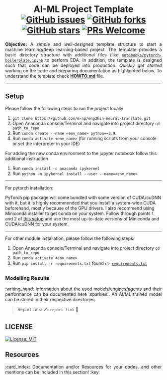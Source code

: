 <h1 align = "center">
  AI-ML Project Template <br>
  <a href="https://github.com/m-np/eng2hin-neural-translate/issues"><img alt="GitHub issues" src="https://img.shields.io/github/issues/m-np/eng2hin-neural-translate?logo=git&style=plastic"></a>
  <a href="https://github.com/m-np/eng2hin-neural-translate/network"><img alt="GitHub forks" src="https://img.shields.io/github/forks/m-np/eng2hin-neural-translate?style=plastic&logo=github"></a>
  <a href="https://github.com/m-np/eng2hin-neural-translate/stargazers"><img alt="GitHub stars" src="https://img.shields.io/github/stars/m-np/eng2hin-neural-translate?style=plastic&logo=github"></a>
  <a href="https://makeapullrequest.com/"><img alt="PRs Welcome" src="https://img.shields.io/badge/PRs-welcome-brightgreen.svg?style=plastic&logo=open-source-initiative"></a>
</h1>

<div align = "justify">

**Objective:** A *simple* and *well-designed* template structure to start a machine learning/deep learning-based project. The template provides a basic directory structure with additional files (like [`notebooks/pytorch-boilerplate.ipynb`](./notebooks/pytorch-boilerplate.ipynb) to perform EDA. In addition, the template is designed such that code can be deployed into production. *Quickly get started* working on the code and preparing documentation as highlighted below. To understand the template check [**HOWTO.md**](./HOWTO.md) file.

---

</div>

## Setup

Please follow the following steps to run the project locally <br/>

1. `git clone https://github.com/m-np/eng2hin-neural-translate.git`
2. Open Anaconda console/Terminal and navigate into project directory `cd path_to_repo`
3. Run `conda create --name <env_name> python==3.9`.
4. Run `conda activate <env_name>` (for running scripts from your console or set the interpreter in your IDE)

For adding the new conda environment to the jupyter notebook follow this additional instruction
1. Run `conda install -c anaconda ipykernel`
2. Run `python -m ipykernel install --user --name=<env_name>`

-----

For pytorch installation:

PyTorch pip package will come bundled with some version of CUDA/cuDNN with it,
but it is highly recommended that you install a system-wide CUDA beforehand, mostly because of the GPU drivers. 
I also recommend using Miniconda installer to get conda on your system.
Follow through points 1 and 2 of [this setup](https://github.com/Petlja/PSIML/blob/master/docs/MachineSetup.md)
and use the most up-to-date versions of Miniconda and CUDA/cuDNN for your system.

-----

For other module installation, please follow the following steps:
1. Open Anaconda console/Terminal and navigate into project directory `cd path_to_repo`
2. Run `conda activate <env_name>`
3. Run `pip install -r requirements.txt` found 👉 [`requirements.txt`](./requirements.txt)

### Modelling Results

<p align = "justify">:writing_hand: Information about the used models/engines/agents and their performance can be documented here :sparkles:. An AI/ML trained model can be stored in their respective directories.</p>

> Report Link: :writing_hand: `report link` :ledger:

## LICENSE 

[![License: MIT](https://img.shields.io/badge/License-MIT-yellow.svg)](./LICENSE)


## Resources

<p align = "justify">:card_index: Documentation and/or Resources for your codes, and other mentions can be included in this section! :key:</p>
